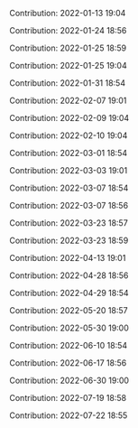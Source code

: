 Contribution: 2022-01-13 19:04

Contribution: 2022-01-24 18:56

Contribution: 2022-01-25 18:59

Contribution: 2022-01-25 19:04

Contribution: 2022-01-31 18:54

Contribution: 2022-02-07 19:01

Contribution: 2022-02-09 19:04

Contribution: 2022-02-10 19:04

Contribution: 2022-03-01 18:54

Contribution: 2022-03-03 19:01

Contribution: 2022-03-07 18:54

Contribution: 2022-03-07 18:56

Contribution: 2022-03-23 18:57

Contribution: 2022-03-23 18:59

Contribution: 2022-04-13 19:01

Contribution: 2022-04-28 18:56

Contribution: 2022-04-29 18:54

Contribution: 2022-05-20 18:57

Contribution: 2022-05-30 19:00

Contribution: 2022-06-10 18:54

Contribution: 2022-06-17 18:56

Contribution: 2022-06-30 19:00

Contribution: 2022-07-19 18:58

Contribution: 2022-07-22 18:55

